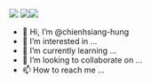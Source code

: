 ![](http://github-profile-summary-cards.vercel.app/api/cards/profile-details?username=chienhsiang-hung&theme=nord_dark)
![](http://github-profile-summary-cards.vercel.app/api/cards/stats?username=chienhsiang-hung&theme=nord_dark)![](http://github-profile-summary-cards.vercel.app/api/cards/productive-time?username=chienhsiang-hung&theme=nord_dark&utcOffset=8)
- 👋 Hi, I’m @chienhsiang-hung
- 👀 I’m interested in ...
- 🌱 I’m currently learning ...
- 💞️ I’m looking to collaborate on ...
- 📫 How to reach me ...

<!---
chienhsiang-hung/chienhsiang-hung is a ✨ special ✨ repository because its `README.md` (this file) appears on your GitHub profile.
You can click the Preview link to take a look at your changes.
--->
